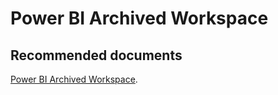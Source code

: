   <properties
	pageTitle="power bi archived workspace"
	description="power bi archived workspace"
	service="microsoft.PowerBIDedicated"
	resource="capacities"
	authors="pjfreitas"
	ms.author="pfreitas"	
	displayOrder="1070"
	selfHelpType="generic"
	supportTopicIds="32628130"
	productPesIds="16334"
	cloudEnvironments="public, MoonCake, fairfax" 
	articleId="cb904a11-4917-667a-dc79-85a43ae1c8b6"
/>

# Power BI Archived Workspace

## **Recommended documents**

[Power BI Archived Workspace](https://docs.microsoft.com/power-bi/service-admin-power-bi-archived-workspace).<br>